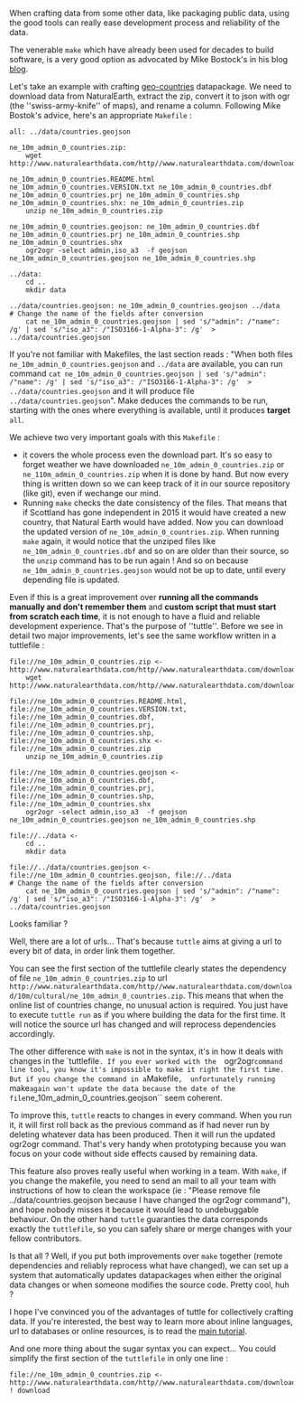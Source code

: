 When crafting data from some other data, like packaging public data, using the good tools 
can really ease development process and reliability of the data. 

The venerable ``make`` which have already been used for decades to build software, is a very good option as advocated 
by Mike Bostock's in his blog [blog](https://bost.ocks.org/mike/make/). 

Let's take an example with crafting [geo-countries](http://github.com/datasets/geo-countries) datapackage. We need to download data 
from NaturalEarth, extract the zip, convert it to json with ogr (the ''swiss-army-knife'' of maps), and rename a column. Following 
Mike Bostok's advice, here's an appropriate ``Makefile`` :

    all: ../data/countries.geojson
    
    ne_10m_admin_0_countries.zip:
    	wget http://www.naturalearthdata.com/http//www.naturalearthdata.com/download/10m/cultural/ne_10m_admin_0_countries.zip

    ne_10m_admin_0_countries.README.html ne_10m_admin_0_countries.VERSION.txt ne_10m_admin_0_countries.dbf ne_10m_admin_0_countries.prj ne_10m_admin_0_countries.shp ne_10m_admin_0_countries.shx: ne_10m_admin_0_countries.zip
    	unzip ne_10m_admin_0_countries.zip

    ne_10m_admin_0_countries.geojson: ne_10m_admin_0_countries.dbf ne_10m_admin_0_countries.prj ne_10m_admin_0_countries.shp ne_10m_admin_0_countries.shx
    	ogr2ogr -select admin,iso_a3  -f geojson ne_10m_admin_0_countries.geojson ne_10m_admin_0_countries.shp
        
    ../data:
    	cd ..
    	mkdir data

    ../data/countries.geojson: ne_10m_admin_0_countries.geojson ../data
    # Change the name of the fields after conversion
    	cat ne_10m_admin_0_countries.geojson | sed 's/"admin": /"name": /g' | sed 's/"iso_a3": /"ISO3166-1-Alpha-3": /g'  > ../data/countries.geojson


If you're not familiar with Makefiles, the last section reads : "When both files ``ne_10m_admin_0_countries.geojson`` and ``../data`` are available, you can run command ``cat ne_10m_admin_0_countries.geojson | sed 's/"admin": /"name": /g' | sed 's/"iso_a3": /"ISO3166-1-Alpha-3": /g'  > ../data/countries.geojson``
and it will produce file ``../data/countries.geojson``". Make deduces the commands to be run, starting with the ones where everything is available, until it produces **target** ``all``.

    
We achieve two very important goals with this ``Makefile`` :
* it covers the whole process even the download part. It's so easy to forget weather we have downloaded ``ne_10m_admin_0_countries.zip`` or 
``ne_110m_admin_0_countries.zip`` when it is done by hand. But now every thing is written down so we can keep track of it in our source repository (like git), even if wechange our mind.
* Running ``make`` checks the date consistency of the files. That means that if Scottland has gone independent in 2015 it would 
have created a new country, that Natural Earth would have added. Now you can download the updated version of ``ne_10m_admin_0_countries.zip``. When running ``make`` again, 
it would notice that the unziped files like ``ne_10m_admin_0_countries.dbf`` and so on are older than their source, so the ``unzip`` command has to be run again ! And so on because 
``ne_10m_admin_0_countries.geojson`` would not be up to date, until every depending file is updated.


Even if this is a great improvement over **running all the commands manually and don't remember them** and **custom script that must start from scratch each time**, 
it is not enough to have a fluid and reliable development experience. That's the purpose of ''tuttle''. Before we see in detail two major improvements, let's see 
the same workflow written in a tuttlefile :


    file://ne_10m_admin_0_countries.zip <- http://www.naturalearthdata.com/http//www.naturalearthdata.com/download/10m/cultural/ne_10m_admin_0_countries.zip
        wget http://www.naturalearthdata.com/http//www.naturalearthdata.com/download/10m/cultural/ne_10m_admin_0_countries.zip

    file://ne_10m_admin_0_countries.README.html, file://ne_10m_admin_0_countries.VERSION.txt, file://ne_10m_admin_0_countries.dbf, file://ne_10m_admin_0_countries.prj, file://ne_10m_admin_0_countries.shp, file://ne_10m_admin_0_countries.shx <- file://ne_10m_admin_0_countries.zip
        unzip ne_10m_admin_0_countries.zip

    file://ne_10m_admin_0_countries.geojson <- file://ne_10m_admin_0_countries.dbf, file://ne_10m_admin_0_countries.prj, file://ne_10m_admin_0_countries.shp, file://ne_10m_admin_0_countries.shx
        ogr2ogr -select admin,iso_a3  -f geojson ne_10m_admin_0_countries.geojson ne_10m_admin_0_countries.shp
        
    file://../data <-
        cd ..
        mkdir data
        
    file://../data/countries.geojson <- file://ne_10m_admin_0_countries.geojson, file://../data
    # Change the name of the fields after conversion
        cat ne_10m_admin_0_countries.geojson | sed 's/"admin": /"name": /g' | sed 's/"iso_a3": /"ISO3166-1-Alpha-3": /g'  > ../data/countries.geojson

Looks familiar ?


Well, there are a lot of urls... That's because ``tuttle`` aims at giving a url to every bit of data, in order link them together.

You can see the first section of the tuttlefile clearly states the dependency of file ``ne_10m_admin_0_countries.zip`` to url ``http://www.naturalearthdata.com/http//www.naturalearthdata.com/download/10m/cultural/ne_10m_admin_0_countries.zip``. 
This means that when the online list of countries change, no unusual action is required. You just have to execute ``tuttle run`` as if you where
building the data for the first time. It will notice the source url has changed and will reprocess dependencies accordingly.


The other difference with ``make`` is not in the syntax, it's in how it deals with changes in the `tuttlefile``. If you ever worked with the 
``ogr2ogr`` command line tool, you know it's impossible to make it right the first time. But if you change the command in a ``Makefile``, 
unfortunately running ``make`` again won't update the data because the date of the file ``ne_10m_admin_0_countries.geojson`` seem coherent.

To improve this, ``tuttle`` reacts to changes in every command. When you run it, it will first roll back as the previous command as if had never 
run by deleting whatever data has been produced. Then it will run the updated ogr2ogr command. That's very handy when prototyping because 
you wan focus on your code without side effects caused by remaining data. 

This feature also proves really useful when working in a team. With ``make``, if you change the makefile, you need to send 
an mail to all your team with instructions of how to clean the workspace (ie : "Please remove file ../data/countries.geojson because I have 
changed the ogr2ogr command"), and hope nobody misses it because it would lead to undebuggable behaviour. On the other hand ``tuttle`` 
guaranties the data corresponds exactly the ``tuttlefile``, so you can safely share or merge changes with your fellow contributors.


Is that all ? Well, if you put both improvements over ``make`` together (remote dependencies and reliably reprocess what have changed), we can 
set up a system that automatically updates datapackages when either the original data changes or when someone modifies the source code. 
Pretty cool, huh ?

I hope I've convinced you of the advantages of tuttle for collectively crafting data. If you're interested, the best way to learn more about inline
languages, url to databases or online resources, is to read the [main tutorial](https://github.com/lexman/tuttle/master/doc/tuttorial).


And one more thing about the sugar syntax you can expect... You could simplify the first section of the ``tuttlefile`` in only one line :

    file://ne_10m_admin_0_countries.zip <- http://www.naturalearthdata.com/http//www.naturalearthdata.com/download/10m/cultural/ne_10m_admin_0_countries.zip ! download

